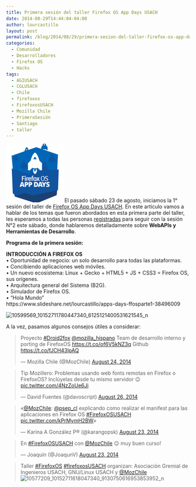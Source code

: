 ```yaml
---
title: Primera sesión del taller Firefox OS App Days USACH
date: 2014-08-29T14:44:04-04:00
author: lourcastillo
layout: post
permalink: /blog/2014/08/29/primera-sesion-del-taller-firefox-os-app-days-usach/
categories:
  - Comunidad
  - Desarrolladores
  - Firefox OS
  - Hacks
tags:
  - AGIUSACH
  - CGLUSACH
  - Chile
  - firefoxos
  - FirefoxosUSACH
  - Mozilla Chile
  - PrimeraSesión
  - Santiago
  - taller
---
```

<img class="alignleft wp-image-262 size-thumbnail" src="/images/2013/11/firefoxOS-app-days_graphic_RGB-160x160.png" alt="" width="160" height="160" />El pasado sábado 23 de agosto, iniciamos la 1° sesión del taller de <a href="https://eventioz.cl/e/firefox-os-app-days-usach--2/additional_description" target="_blank">Firefox OS App Days USACH</a>. En este artículo vamos a hablar de los temas que fueron abordados en esta primera parte del taller, les esperamos a todas las personas <a href="https://eventioz.cl/e/firefox-os-app-days-usach--2/registrations" target="_blank">registradas</a> para seguir con la sesión N°2 este sábado, donde hablaremos detalladamente sobre **WebAPIs y Herramientas de Desarrollo**.  
<!--more-->

**Programa de la primera sesión:**

<p style="text-align: left">
  <strong>INTRODUCCIÓN A FIREFOX OS</strong><br /> • Oportunidad de negocio: un solo desarrollo para todas las plataformas.<br /> • Concibiendo aplicaciones web móviles.<br /> • Un nuevo ecosistema: Linux + Gecko + HTML5 + JS + CSS3 = Firefox OS, sus orígenes.<br /> • Arquitectura general del Sistema (B2G).<br /> • Simulador de Firefox OS.<br /> • “Hola Mundo”<br /> https://www.slideshare.net/lourcastillo/apps-days-ffosparte1-38496009
</p>

<p style="text-align: left">
  <img class="alignleft wp-image-766 size-large" src="/images/2014/08/10599569_10152711780447340_6125121400531621545_n-600x336.jpg" alt="10599569_10152711780447340_6125121400531621545_n" width="600" height="336" srcset="/images/2014/08/10599569_10152711780447340_6125121400531621545_n-600x336.jpg 600w, /images/2014/08/10599569_10152711780447340_6125121400531621545_n-252x141.jpg 252w, /images/2014/08/10599569_10152711780447340_6125121400531621545_n.jpg 960w" sizes="(max-width: 600px) 100vw, 600px" />
</p>

<p style="text-align: left">
  A la vez, pasamos algunos consejos útiles a considerar:
</p>

<blockquote class="twitter-tweet" lang="en">
  <p>
    Proyecto <a href="https://twitter.com/hashtag/Droid2fox?src=hash">#Droid2fox</a> <a href="https://twitter.com/mozilla_hispano">@mozilla_hispano</a> Team de desarrollo interno y porting de FirefoxOS <a href="https://t.co/of6V5kNZ3q">https://t.co/of6V5kNZ3q</a> Github <a href="https://t.co/fJCH43lpAQ">https://t.co/fJCH43lpAQ</a>
  </p>
  
  <p>
    — Mozilla Chile (@MozChile) <a href="https://twitter.com/MozChile/statuses/503625018669268992">August 24, 2014</a>
  </p>
</blockquote>

<blockquote class="twitter-tweet" lang="en">
  <p>
    Tip Mozillero: Problemas usando web fonts remotas en Firefox o FirefoxOS? Inclúyelas desde tu mismo servidor 😉 <a href="https://t.co/4NzZoUe6Ji">pic.twitter.com/4NzZoUe6Ji</a>
  </p>
  
  <p>
    — David Fuentes (@davoscript) <a href="https://twitter.com/davoscript/statuses/504282498428571649">August 26, 2014</a>
  </p>
</blockquote>

<blockquote class="twitter-tweet" lang="en">
  <p>
    «<a href="https://twitter.com/MozChile">@MozChile</a>: <a href="https://twitter.com/psep_cl">@psep_cl</a> explicando como realizar el manifest para las aplicaciones en Firefox OS <a href="https://twitter.com/hashtag/FirefoxOSUSACH?src=hash">#FirefoxOSUSACH</a> <a href="https://t.co/kPrMymH2BW">pic.twitter.com/kPrMymH2BW</a>»
  </p>
  
  <p>
    — Karina A González P® (@karangopsk) <a href="https://twitter.com/karangopsk/statuses/503229720801312769">August 23, 2014</a>
  </p>
</blockquote>

<blockquote class="twitter-tweet" lang="en">
  <p>
    En <a href="https://twitter.com/hashtag/FirefoxOSUSACH?src=hash">#FirefoxOSUSACH</a> con <a href="https://twitter.com/MozChile">@MozChile</a> 😉 muy buen curso!
  </p>
  
  <p>
    — Joaquín (@JoaqunV) <a href="https://twitter.com/JoaqunV/statuses/503220237282865152">August 23, 2014</a>
  </p>
</blockquote>

<blockquote class="twitter-tweet" lang="en">
  <p>
    Taller <a href="https://twitter.com/hashtag/FirefoxOS?src=hash">#FirefoxOS</a> <a href="https://twitter.com/hashtag/firefoxosUSACH?src=hash">#firefoxosUSACH</a> organizan: Asociación Gremial de Ingenieros USACH, GNU/Linux USACH y <a href="https://twitter.com/MozChile">@MozChile</a><img class="aligncenter wp-image-744 size-large" src="/images/2014/08/10577209_10152711618047340_9130750616953853952_n-600x336.jpg" alt="10577209_10152711618047340_9130750616953853952_n" width="600" height="336" srcset="/images/2014/08/10577209_10152711618047340_9130750616953853952_n-600x336.jpg 600w, /images/2014/08/10577209_10152711618047340_9130750616953853952_n-252x141.jpg 252w, /images/2014/08/10577209_10152711618047340_9130750616953853952_n.jpg 960w" sizes="(max-width: 600px) 100vw, 600px" />
  </p>
</blockquote>